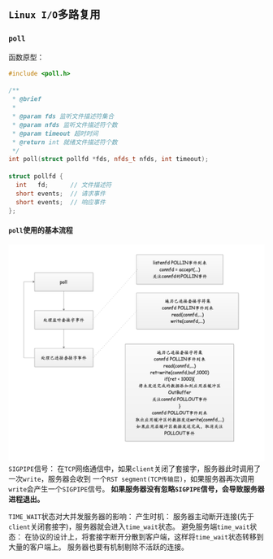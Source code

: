 ## `Linux I/O`多路复用
### `poll`
函数原型：
```cpp
#include <poll.h>

/**
 * @brief 
 * 
 * @param fds 监听文件描述符集合
 * @param nfds 监听文件描述符个数
 * @param timeout 超时时间
 * @return int 就绪文件描述符个数
 */
int poll(struct pollfd *fds, nfds_t nfds, int timeout);

struct pollfd {
  int   fd;      // 文件描述符
  short events;  // 请求事件
  short events;  // 响应事件
};

```
#### `poll`使用的基本流程
![poll流程](./images/poll流程.png)
`SIGPIPE`信号：
在`TCP`网络通信中，如果`client`关闭了套接字，服务器此时调用了一次`write`，服务器会收到
一个`RST segment(TCP传输层)`，如果服务器再次调用`write`会产生一个`SIGPIPE`信号。
**如果服务器没有忽略`SIGPIPE`信号，会导致服务器进程退出。**

`TIME_WAIT`状态对大并发服务器的影响：
产生时机： 服务器主动断开连接(先于`client`关闭套接字)，服务器就会进入`time_wait`状态。
避免服务端`time_wait`状态： 在协议的设计上，将套接字断开分散到客户端，这样将`time_wait`状态转移到大量的客户端上。
服务器也要有机制剔除不活跃的连接。



